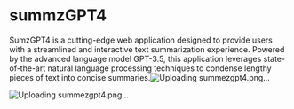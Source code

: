 # summzGPT4
SumzGPT4 is a cutting-edge web application designed to provide users with a streamlined and interactive text summarization experience. Powered by the advanced language model GPT-3.5, this application leverages state-of-the-art natural language processing techniques to condense lengthy pieces of text into concise summaries.![Uploading summezgpt4.png…]()

![Uploading summezgpt4.png…]()

